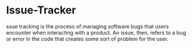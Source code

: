 # Issue-Tracker

ssue tracking is the process of managing software bugs that users encounter when interacting with a product. An issue, then, refers to a bug or error in the code that creates some sort of problem for the user.
